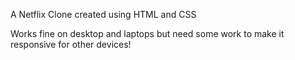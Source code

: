 A Netflix Clone created using HTML and CSS

Works fine on desktop and laptops but need some work to make it responsive for other devices!
